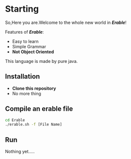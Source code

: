 # Starting 

So,Here you are.Welcome to the whole new world in ***Erable***!

Features of ***Erable***:

+ Easy to learn
+ Simple Grammar
+ **Not Object Oriented**

This language is made by pure java.

## Installation

+ **Clone this repository**
+ No more thing

## Compile an erable file

```bash
cd Erable
./erable.sh -f [File Name]
```

## Run

Nothing yet…..